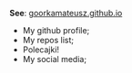 **See**:
[goorkamateusz.github.io](goorkamateusz.github.io)

- My github profile;
- My repos list;
- Polecajki!
- My social media;